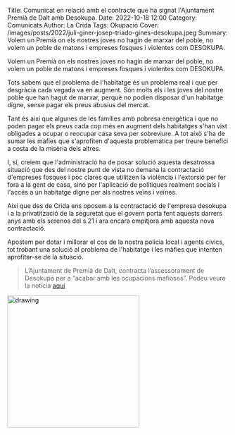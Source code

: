 Title: Comunicat en relació amb el contracte que ha signat l'Ajuntament Premià de Dalt amb Desokupa.
Date: 2022-10-18 12:00
Category: Comunicats
Author: La Crida
Tags: Okupació
Cover: /images/posts/2022/juli-giner-josep-triado-gines-desokupa.jpeg
Summary: Volem un Premià on els nostres joves no hagin de marxar del poble, no volem un poble de matons i empreses fosques i violentes com DESOKUPA.

Volem un Premià on els nostres joves no hagin de marxar del poble, no volem un poble de matons i empreses fosques i violentes com DESOKUPA.

Tots sabem que el problema de l'habitatge és un problema real i que per desgràcia cada vegada va en augment. Són molts els i les joves del nostre poble que han hagut de marxar, perquè no podien disposar d'un habitatge digne, sense pagar els preus abusius del mercat.

Tant és així que algunes de les famílies amb pobresa energètica i que no poden pagar els preus cada cop més en augment dels habitatges s'han vist obligades a ocupar o reocupar casa seva per sobreviure. A tot això s'ha de sumar les màfies que s'aprofiten d'aquesta problemàtica per treure benefici a costa de la misèria dels altres.

I, sí, creiem que l'administració ha de posar solució aquesta desatrossa situació que des del nostre punt de vista no demana la contractació d'empreses fosques i poc clares que utilitzen la violència i l'extorsió per fer fora a la gent de casa, sinó per l'aplicació de polítiques realment socials i l'accés a un habitatge digne per als nostres veïns i veïnes.

Així que des de Crida ens oposem a la contractació de l'empresa desokupa i a la privatització de la seguretat que el govern porta fent aquests darrers anys amb els serenos del s.21 i ara encara empitjora amb aquesta nova contractació.

Apostem per dotar i millorar el cos de la nostra policia local i agents cívics, tot trobant una solució al problema de l'habitatge i les màfies que intenten aprofitar-se de la situació.

> L’Ajuntament de Premià de Dalt, contracta l’assessorament de Desokupa per a “acabar amb les ocupacions mafioses”. Podeu veure la notícia [aquí](https://web.archive.org/web/20221018153149/http://www.premiadedalt.cat/news/l2019ajuntament-rebra-l2019assessorament-de-desokupa-per-acabar-amb-les-ocupacions-mafioses
)

<img
    src="{static}/images/posts/2022/juli-giner-josep-triado-gines-desokupa.jpeg"
    alt="drawing"
    width="300"
/>